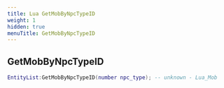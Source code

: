 ```yaml
---
title: Lua GetMobByNpcTypeID
weight: 1
hidden: true
menuTitle: GetMobByNpcTypeID
---
```

## GetMobByNpcTypeID
```lua
EntityList:GetMobByNpcTypeID(number npc_type); -- unknown - Lua_Mob
```
